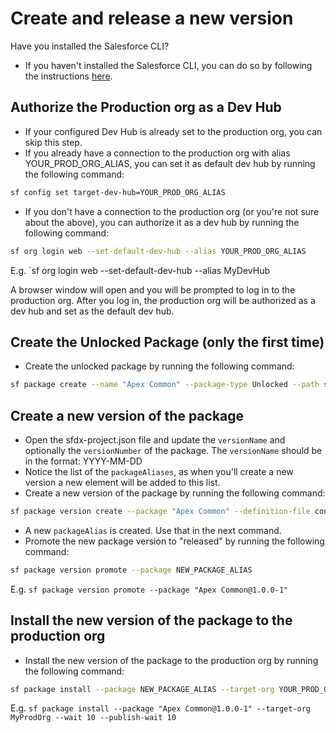# Create and release a new version
Have you installed the Salesforce CLI?
- If you haven't installed the Salesforce CLI, you can do so by following the instructions [here](https://developer.salesforce.com/tools/salesforcecli).
## Authorize the Production org as a Dev Hub
- If your configured Dev Hub is already set to the production org, you can skip this step.
- If you already have a connection to the production org with alias YOUR_PROD_ORG_ALIAS, you can set it as default
  dev hub by running the following command:
```sh
sf config set target-dev-hub=YOUR_PROD_ORG_ALIAS
```
- If you don't have a connection to the production org (or you're not sure about the above), you can authorize it as a
  dev hub by running the following command:
```sh
sf org login web --set-default-dev-hub --alias YOUR_PROD_ORG_ALIAS
```
E.g. `sf org login web --set-default-dev-hub --alias MyDevHub

A browser window will open and you will be prompted to log in to the production org. After you log in, the production
org will be authorized as a dev hub and set as the default dev hub.

## Create the Unlocked Package (only the first time)
- Create the unlocked package by running the following command:
```sh
sf package create --name "Apex Common" --package-type Unlocked --path sfdx-source
```

## Create a new version of the package
- Open the sfdx-project.json file and update the `versionName` and optionally the `versionNumber` of the package.
  The `versionName` should be in the format: YYYY-MM-DD
- Notice the list of the `packageAliases`, as when you'll create a new version a new element will be added to this list.
- Create a new version of the package by running the following command:
```sh
sf package version create --package "Apex Common" --definition-file config/project-scratch-def.json --wait 10 --installation-key-bypass --code-coverage
```
- A new `packageAlias` is created. Use that in the next command.
- Promote the new package version to "released" by running the following command:
```sh
sf package version promote --package NEW_PACKAGE_ALIAS
```
E.g. `sf package version promote --package "Apex Common@1.0.0-1"`

## Install the new version of the package to the production org
- Install the new version of the package to the production org by running the following command:
```sh
sf package install --package NEW_PACKAGE_ALIAS --target-org YOUR_PROD_ORG_ALIAS --wait 10 --publish-wait 10
```
E.g. `sf package install --package "Apex Common@1.0.0-1" --target-org MyProdOrg --wait 10 --publish-wait 10`
